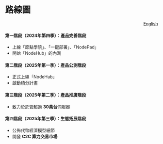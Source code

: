 # 路線圖

<p align="right"><a href="https://docs.node-x.xyz/en/about-node-x/road-map">English</a></p>

#### 第一階段（2024年第四季）：產品完善階段

* 上線「節點學院」、「一鍵部署」、「NodePad」
* 開始「NodeHub」的內測

#### 第二階段（2025年第一季）：產品公測階段

* 正式上線「NodeHub」
* 啟動積分計畫

#### 第三階段（2025年第二季）：產品推廣階段

* 致力於託管超過 **30萬台**伺服器

#### 第四階段（2025年第三季）：生態拓展階段

* 公佈代幣經濟模型細節
* 開發 **C2C 算力交易市場**
